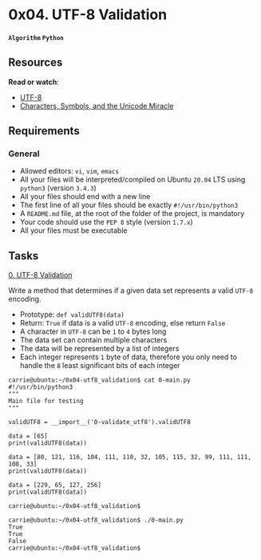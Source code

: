 # 0x04. UTF-8 Validation
#### `Algorithm` `Python`

## Resources
**Read or watch**:

* [UTF-8](https://en.wikipedia.org/wiki/UTF-8)
* [Characters, Symbols, and the Unicode Miracle](https://www.youtube.com/watch?v=MijmeoH9LT4)

## Requirements
### General
* Allowed editors: `vi`, `vim`, `emacs`
* All your files will be interpreted/compiled on Ubuntu `20.04` LTS using `python3` (version `3.4.3`)
* All your files should end with a new line
* The first line of all your files should be exactly `#!/usr/bin/python3`
* A `README.md` file, at the root of the folder of the project, is mandatory
* Your code should use the `PEP 8` style (version `1.7.x`)
* All your files must be executable

## Tasks

[0. UTF-8 Validation](./0-validate_utf8.py)

Write a method that determines if a given data set represents a valid `UTF-8` encoding.

* Prototype: `def validUTF8(data)`
* Return: `True` if data is a valid `UTF-8` encoding, else return `False`
* A character in `UTF-8` can be `1` to `4` bytes long
* The data set can contain multiple characters
* The data will be represented by a list of integers
* Each integer represents `1` byte of data, therefore you only need to handle the `8` least significant bits of each integer

```
carrie@ubuntu:~/0x04-utf8_validation$ cat 0-main.py
#!/usr/bin/python3
"""
Main file for testing
"""

validUTF8 = __import__('0-validate_utf8').validUTF8

data = [65]
print(validUTF8(data))

data = [80, 121, 116, 104, 111, 110, 32, 105, 115, 32, 99, 111, 111, 108, 33]
print(validUTF8(data))

data = [229, 65, 127, 256]
print(validUTF8(data))

carrie@ubuntu:~/0x04-utf8_validation$
```
```
carrie@ubuntu:~/0x04-utf8_validation$ ./0-main.py
True
True
False
carrie@ubuntu:~/0x04-utf8_validation$
```
